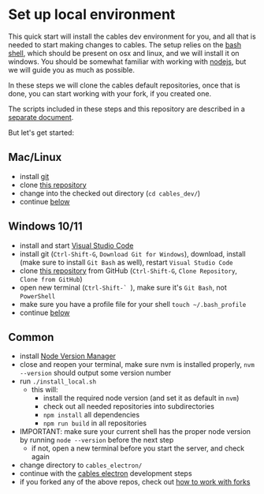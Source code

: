 # Set up local environment

This quick start will install the cables dev environment for you, and all that is needed to start making changes to cables.
The setup relies on the [bash shell](https://www.gnu.org/software/bash/), which should be present on osx and linux, and
we will install it on windows. You should be somewhat familiar with working with [nodejs](https://nodejs.org/), but we
will guide you as much as possible.

In these steps we will clone the cables default repositories, once that is done, you can start working with your fork,
if you created one.

The scripts included in these steps and this repository are described in a [separate document](../2_helper_scripts).

But let's get started:

## Mac/Linux
- install [git](https://github.com/git-guides/install-git)
- clone [this repository](https://github.com/cables-gl/cables_dev)
- change into the checked out directory (`cd cables_dev/`)
- continue [below](#common)

## Windows 10/11
- install and start [Visual Studio Code](https://code.visualstudio.com/download)
- install git (`Ctrl-Shift-G`, `Download Git for Windows`), download, install (make sure to install `Git Bash` as well), restart `Visual Studio Code`
- clone [this repository](https://github.com/cables-gl/cables_dev) from GitHub (`Ctrl-Shift-G`, `Clone Repository`, `Clone from GitHub`)
- open new terminal (``Ctrl-Shift-` ``), make sure it's `Git Bash`, not `PowerShell`
- make sure you have a profile file for your shell `touch ~/.bash_profile`
- continue [below](#common)

## Common
- install [Node Version Manager](https://github.com/nvm-sh/nvm#install--update-script)
- close and reopen your terminal, make sure nvm is installed properly, `nvm --version` should output some version number
- run `./install_local.sh`
    - this will:
        - install the required node version (and set it as default in `nvm`)
        - check out all needed repositories into subdirectories
        - `npm install` all dependencies
        - `npm run build` in all repositories
- IMPORTANT: make sure your current shell has the proper node version by running `node --version` before the next step
    - if not, open a new terminal before you start the server, and check again
- change directory to `cables_electron/`
- continue with the [cables electron](https://github.com/cables-gl/cables_electron/blob/develop/README.md#Development) development steps
- if you forked any of the above repos, check out [how to work with forks](../3_working_with_forks)
